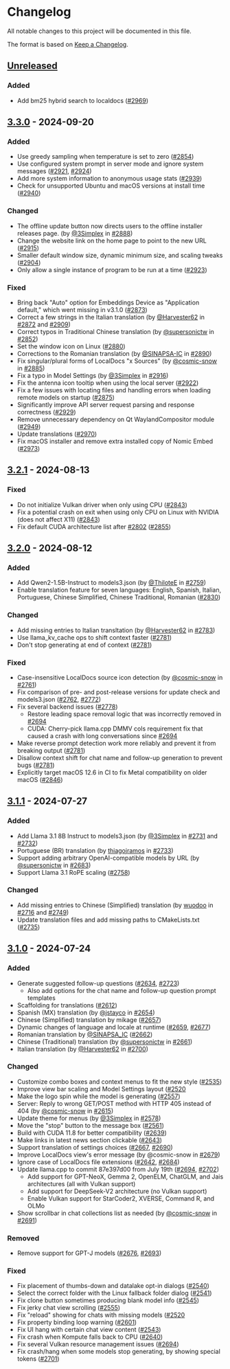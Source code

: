 # Changelog

All notable changes to this project will be documented in this file.

The format is based on [Keep a Changelog](https://keepachangelog.com/en/1.1.0/).

## [Unreleased]

### Added
- Add bm25 hybrid search to localdocs ([#2969](https://github.com/nomic-ai/gpt4all/pull/2969))

## [3.3.0] - 2024-09-20

### Added
- Use greedy sampling when temperature is set to zero ([#2854](https://github.com/nomic-ai/gpt4all/pull/2854))
- Use configured system prompt in server mode and ignore system messages ([#2921](https://github.com/nomic-ai/gpt4all/pull/2921), [#2924](https://github.com/nomic-ai/gpt4all/pull/2924))
- Add more system information to anonymous usage stats ([#2939](https://github.com/nomic-ai/gpt4all/pull/2939))
- Check for unsupported Ubuntu and macOS versions at install time ([#2940](https://github.com/nomic-ai/gpt4all/pull/2940))

### Changed
- The offline update button now directs users to the offline installer releases page. (by [@3Simplex](https://github.com/3Simplex) in [#2888](https://github.com/nomic-ai/gpt4all/pull/2888))
- Change the website link on the home page to point to the new URL ([#2915](https://github.com/nomic-ai/gpt4all/pull/2915))
- Smaller default window size, dynamic minimum size, and scaling tweaks ([#2904](https://github.com/nomic-ai/gpt4all/pull/2904))
- Only allow a single instance of program to be run at a time ([#2923](https://github.com/nomic-ai/gpt4all/pull/2923]))

### Fixed
- Bring back "Auto" option for Embeddings Device as "Application default," which went missing in v3.1.0 ([#2873](https://github.com/nomic-ai/gpt4all/pull/2873))
- Correct a few strings in the Italian translation (by [@Harvester62](https://github.com/Harvester62) in [#2872](https://github.com/nomic-ai/gpt4all/pull/2872) and [#2909](https://github.com/nomic-ai/gpt4all/pull/2909))
- Correct typos in Traditional Chinese translation (by [@supersonictw](https://github.com/supersonictw) in [#2852](https://github.com/nomic-ai/gpt4all/pull/2852))
- Set the window icon on Linux ([#2880](https://github.com/nomic-ai/gpt4all/pull/2880))
- Corrections to the Romanian translation (by [@SINAPSA-IC](https://github.com/SINAPSA-IC) in [#2890](https://github.com/nomic-ai/gpt4all/pull/2890))
- Fix singular/plural forms of LocalDocs "x Sources" (by [@cosmic-snow](https://github.com/cosmic-snow) in [#2885](https://github.com/nomic-ai/gpt4all/pull/2885))
- Fix a typo in Model Settings (by [@3Simplex](https://github.com/3Simplex) in [#2916](https://github.com/nomic-ai/gpt4all/pull/2916))
- Fix the antenna icon tooltip when using the local server ([#2922](https://github.com/nomic-ai/gpt4all/pull/2922))
- Fix a few issues with locating files and handling errors when loading remote models on startup ([#2875](https://github.com/nomic-ai/gpt4all/pull/2875))
- Significantly improve API server request parsing and response correctness ([#2929](https://github.com/nomic-ai/gpt4all/pull/2929))
- Remove unnecessary dependency on Qt WaylandCompositor module ([#2949](https://github.com/nomic-ai/gpt4all/pull/2949))
- Update translations ([#2970](https://github.com/nomic-ai/gpt4all/pull/2970))
- Fix macOS installer and remove extra installed copy of Nomic Embed ([#2973](https://github.com/nomic-ai/gpt4all/pull/2973))

## [3.2.1] - 2024-08-13

### Fixed
- Do not initialize Vulkan driver when only using CPU ([#2843](https://github.com/nomic-ai/gpt4all/pull/2843))
- Fix a potential crash on exit when using only CPU on Linux with NVIDIA (does not affect X11) ([#2843](https://github.com/nomic-ai/gpt4all/pull/2843))
- Fix default CUDA architecture list after [#2802](https://github.com/nomic-ai/gpt4all/pull/2802) ([#2855](https://github.com/nomic-ai/gpt4all/pull/2855))

## [3.2.0] - 2024-08-12

### Added
- Add Qwen2-1.5B-Instruct to models3.json (by [@ThiloteE](https://github.com/ThiloteE) in [#2759](https://github.com/nomic-ai/gpt4all/pull/2759))
- Enable translation feature for seven languages: English, Spanish, Italian, Portuguese, Chinese Simplified, Chinese Traditional, Romanian ([#2830](https://github.com/nomic-ai/gpt4all/pull/2830))

### Changed
- Add missing entries to Italian transltation (by [@Harvester62](https://github.com/Harvester62) in [#2783](https://github.com/nomic-ai/gpt4all/pull/2783))
- Use llama\_kv\_cache ops to shift context faster ([#2781](https://github.com/nomic-ai/gpt4all/pull/2781))
- Don't stop generating at end of context ([#2781](https://github.com/nomic-ai/gpt4all/pull/2781))

### Fixed
- Case-insensitive LocalDocs source icon detection (by [@cosmic-snow](https://github.com/cosmic-snow) in [#2761](https://github.com/nomic-ai/gpt4all/pull/2761))
- Fix comparison of pre- and post-release versions for update check and models3.json ([#2762](https://github.com/nomic-ai/gpt4all/pull/2762), [#2772](https://github.com/nomic-ai/gpt4all/pull/2772))
- Fix several backend issues ([#2778](https://github.com/nomic-ai/gpt4all/pull/2778))
  - Restore leading space removal logic that was incorrectly removed in [#2694](https://github.com/nomic-ai/gpt4all/pull/2694)
  - CUDA: Cherry-pick llama.cpp DMMV cols requirement fix that caused a crash with long conversations since [#2694](https://github.com/nomic-ai/gpt4all/pull/2694)
- Make reverse prompt detection work more reliably and prevent it from breaking output ([#2781](https://github.com/nomic-ai/gpt4all/pull/2781))
- Disallow context shift for chat name and follow-up generation to prevent bugs ([#2781](https://github.com/nomic-ai/gpt4all/pull/2781))
- Explicitly target macOS 12.6 in CI to fix Metal compatibility on older macOS ([#2846](https://github.com/nomic-ai/gpt4all/pull/2846))

## [3.1.1] - 2024-07-27

### Added
- Add Llama 3.1 8B Instruct to models3.json (by [@3Simplex](https://github.com/3Simplex) in [#2731](https://github.com/nomic-ai/gpt4all/pull/2731) and [#2732](https://github.com/nomic-ai/gpt4all/pull/2732))
- Portuguese (BR) translation (by [thiagojramos](https://github.com/thiagojramos) in [#2733](https://github.com/nomic-ai/gpt4all/pull/2733))
- Support adding arbitrary OpenAI-compatible models by URL (by [@supersonictw](https://github.com/supersonictw) in [#2683](https://github.com/nomic-ai/gpt4all/pull/2683))
- Support Llama 3.1 RoPE scaling ([#2758](https://github.com/nomic-ai/gpt4all/pull/2758))

### Changed
- Add missing entries to Chinese (Simplified) translation (by [wuodoo](https://github.com/wuodoo) in [#2716](https://github.com/nomic-ai/gpt4all/pull/2716) and [#2749](https://github.com/nomic-ai/gpt4all/pull/2749))
- Update translation files and add missing paths to CMakeLists.txt ([#2735](https://github.com/nomic-ai/gpt4all/2735))

## [3.1.0] - 2024-07-24

### Added
- Generate suggested follow-up questions ([#2634](https://github.com/nomic-ai/gpt4all/pull/2634), [#2723](https://github.com/nomic-ai/gpt4all/pull/2723))
  - Also add options for the chat name and follow-up question prompt templates
- Scaffolding for translations ([#2612](https://github.com/nomic-ai/gpt4all/pull/2612))
- Spanish (MX) translation (by [@jstayco](https://github.com/jstayco) in [#2654](https://github.com/nomic-ai/gpt4all/pull/2654))
- Chinese (Simplified) translation by mikage ([#2657](https://github.com/nomic-ai/gpt4all/pull/2657))
- Dynamic changes of language and locale at runtime ([#2659](https://github.com/nomic-ai/gpt4all/pull/2659), [#2677](https://github.com/nomic-ai/gpt4all/pull/2677))
- Romanian translation by [@SINAPSA\_IC](https://github.com/SINAPSA_IC) ([#2662](https://github.com/nomic-ai/gpt4all/pull/2662))
- Chinese (Traditional) translation (by [@supersonictw](https://github.com/supersonictw) in [#2661](https://github.com/nomic-ai/gpt4all/pull/2661))
- Italian translation (by [@Harvester62](https://github.com/Harvester62) in [#2700](https://github.com/nomic-ai/gpt4all/pull/2700))

### Changed
- Customize combo boxes and context menus to fit the new style ([#2535](https://github.com/nomic-ai/gpt4all/pull/2535))
- Improve view bar scaling and Model Settings layout ([#2520](https://github.com/nomic-ai/gpt4all/pull/2520)
- Make the logo spin while the model is generating ([#2557](https://github.com/nomic-ai/gpt4all/pull/2557))
- Server: Reply to wrong GET/POST method with HTTP 405 instead of 404 (by [@cosmic-snow](https://github.com/cosmic-snow) in [#2615](https://github.com/nomic-ai/gpt4all/pull/2615))
- Update theme for menus (by [@3Simplex](https://github.com/3Simplex) in [#2578](https://github.com/nomic-ai/gpt4all/pull/2578))
- Move the "stop" button to the message box ([#2561](https://github.com/nomic-ai/gpt4all/pull/2561))
- Build with CUDA 11.8 for better compatibility ([#2639](https://github.com/nomic-ai/gpt4all/pull/2639))
- Make links in latest news section clickable ([#2643](https://github.com/nomic-ai/gpt4all/pull/2643))
- Support translation of settings choices ([#2667](https://github.com/nomic-ai/gpt4all/pull/2667), [#2690](https://github.com/nomic-ai/gpt4all/pull/2690))
- Improve LocalDocs view's error message (by @cosmic-snow in [#2679](https://github.com/nomic-ai/gpt4all/pull/2679))
- Ignore case of LocalDocs file extensions ([#2642](https://github.com/nomic-ai/gpt4all/pull/2642), [#2684](https://github.com/nomic-ai/gpt4all/pull/2684))
- Update llama.cpp to commit 87e397d00 from July 19th ([#2694](https://github.com/nomic-ai/gpt4all/pull/2694), [#2702](https://github.com/nomic-ai/gpt4all/pull/2702))
  - Add support for GPT-NeoX, Gemma 2, OpenELM, ChatGLM, and Jais architectures (all with Vulkan support)
  - Add support for DeepSeek-V2 architecture (no Vulkan support)
  - Enable Vulkan support for StarCoder2, XVERSE, Command R, and OLMo
- Show scrollbar in chat collections list as needed (by [@cosmic-snow](https://github.com/cosmic-snow) in [#2691](https://github.com/nomic-ai/gpt4all/pull/2691))

### Removed
- Remove support for GPT-J models ([#2676](https://github.com/nomic-ai/gpt4all/pull/2676), [#2693](https://github.com/nomic-ai/gpt4all/pull/2693))

### Fixed
- Fix placement of thumbs-down and datalake opt-in dialogs ([#2540](https://github.com/nomic-ai/gpt4all/pull/2540))
- Select the correct folder with the Linux fallback folder dialog ([#2541](https://github.com/nomic-ai/gpt4all/pull/2541))
- Fix clone button sometimes producing blank model info ([#2545](https://github.com/nomic-ai/gpt4all/pull/2545))
- Fix jerky chat view scrolling ([#2555](https://github.com/nomic-ai/gpt4all/pull/2555))
- Fix "reload" showing for chats with missing models ([#2520](https://github.com/nomic-ai/gpt4all/pull/2520)
- Fix property binding loop warning ([#2601](https://github.com/nomic-ai/gpt4all/pull/2601))
- Fix UI hang with certain chat view content ([#2543](https://github.com/nomic-ai/gpt4all/pull/2543))
- Fix crash when Kompute falls back to CPU ([#2640](https://github.com/nomic-ai/gpt4all/pull/2640))
- Fix several Vulkan resource management issues ([#2694](https://github.com/nomic-ai/gpt4all/pull/2694))
- Fix crash/hang when some models stop generating, by showing special tokens ([#2701](https://github.com/nomic-ai/gpt4all/pull/2701))

[Unreleased]: https://github.com/nomic-ai/gpt4all/compare/v3.3.0...HEAD
[3.3.0]: https://github.com/nomic-ai/gpt4all/compare/v3.2.1...v3.3.0
[3.2.1]: https://github.com/nomic-ai/gpt4all/compare/v3.2.0...v3.2.1
[3.2.0]: https://github.com/nomic-ai/gpt4all/compare/v3.1.1...v3.2.0
[3.1.1]: https://github.com/nomic-ai/gpt4all/compare/v3.1.0...v3.1.1
[3.1.0]: https://github.com/nomic-ai/gpt4all/compare/v3.0.0...v3.1.0
